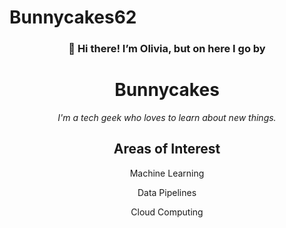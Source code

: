 # Bunnycakes62

<div align="center">
<!--<a href="https://github.com/Bunnycakes62"></a> -->

 
 <!--![sfvector2](https://raw.githubusercontent.com/Bunnycakes62/Bunnycakes62/main/images/sfvector2.png) -->

 <!--<img src="images/sfvector2.png" width=100% height=500vh>-->


<h3> 👋 Hi there! I’m Olivia, but on here I go by</h3>
<h1> Bunnycakes </h1>

<em>I'm a tech geek who loves to learn about new things. </em>

## Areas of Interest
 Machine Learning
 
 Data Pipelines
 
 Cloud Computing

